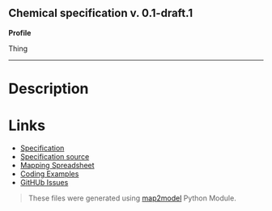 ## Chemical specification v. 0.1-draft.1 

**Profile**

Thing

****

# Description

# Links
- [Specification](http://bioschemas.org/bsc_specs/Chemical/)
- [Specification source](../Chemical.html)
- [Mapping Spreadsheet](https://docs.google.com/spreadsheets/d/1929wjxexWAQGuXP8qn9dI7HTbRIjGhqjazSnuSJaj0U/edit?usp=drivesdk)
- [Coding Examples](https://github.com/BioSchemas/specifications/tree/master/Chemical/examples)
- [GitHUb Issues](https://github.com/BioSchemas/bioschemas/labels/type%3A%20Chemical)
> These files were generated using [map2model](https://github.com/BioSchemas/map2model) Python Module.
